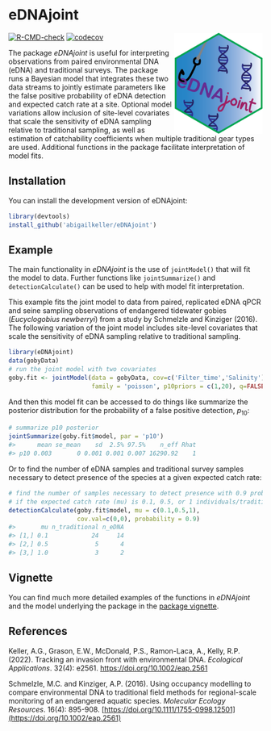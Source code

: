 
<!-- README.md is generated from README.Rmd. Please edit that file -->

# eDNAjoint

<img src="man/figures/logo.png" align="right" height="200" dpi="700" />

<!-- badges: start -->

[![R-CMD-check](https://github.com/abigailkeller/eDNAjoint/actions/workflows/R-CMD-check.yaml/badge.svg)](https://github.com/abigailkeller/eDNAjoint/actions/workflows/R-CMD-check.yaml)
[![codecov](https://codecov.io/gh/abigailkeller/eDNAjoint/graph/badge.svg?token=AEVR9NSQ9Z)](https://codecov.io/gh/abigailkeller/eDNAjoint)
<!-- badges: end -->

The package *eDNAjoint* is useful for interpreting observations from
paired environmental DNA (eDNA) and traditional surveys. The package
runs a Bayesian model that integrates these two data streams to jointly
estimate parameters like the false positive probability of eDNA
detection and expected catch rate at a site. Optional model variations
allow inclusion of site-level covariates that scale the sensitivity of
eDNA sampling relative to traditional sampling, as well as estimation of
catchability coefficients when multiple traditional gear types are used.
Additional functions in the package facilitate interpretation of model
fits.

## Installation

You can install the development version of eDNAjoint:

``` r
library(devtools)
install_github('abigailkeller/eDNAjoint')
```

## Example

The main functionality in *eDNAjoint* is the use of `jointModel()` that
will fit the model to data. Further functions like `jointSummarize()`
and `detectionCalculate()` can be used to help with model fit
interpretation.

This example fits the joint model to data from paired, replicated eDNA
qPCR and seine sampling observations of endangered tidewater gobies
(*Eucyclogobius newberryi*) from a study by Schmelzle and Kinziger
(2016). The following variation of the joint model includes site-level
covariates that scale the sensitivity of eDNA sampling relative to
traditional sampling.

``` r
library(eDNAjoint)
data(gobyData)
# run the joint model with two covariates
goby.fit <- jointModel(data = gobyData, cov=c('Filter_time','Salinity'), 
                       family = 'poisson', p10priors = c(1,20), q=FALSE)
```

And then this model fit can be accessed to do things like summarize the
posterior distribution for the probability of a false positive
detection, $p_{10}$:

``` r
# summarize p10 posterior
jointSummarize(goby.fit$model, par = 'p10')
#>      mean se_mean    sd  2.5% 97.5%    n_eff Rhat
#> p10 0.003       0 0.001 0.001 0.007 16290.92    1
```

Or to find the number of eDNA samples and traditional survey samples
necessary to detect presence of the species at a given expected catch
rate:

``` r
# find the number of samples necessary to detect presence with 0.9 probability at the mean covariate values, 
# if the expected catch rate (mu) is 0.1, 0.5, or 1 individuals/traditional survey unit.
detectionCalculate(goby.fit$model, mu = c(0.1,0.5,1), 
                   cov.val=c(0,0), probability = 0.9)
#>       mu n_traditional n_eDNA
#> [1,] 0.1            24     14
#> [2,] 0.5             5      4
#> [3,] 1.0             3      2
```

## Vignette

You can find much more detailed examples of the functions in *eDNAjoint*
and the model underlying the package in the [package
vignette](https://bookdown.org/abigailkeller/eDNAjoint_vignette/).

## References

Keller, A.G., Grason, E.W., McDonald, P.S., Ramon-Laca, A., Kelly, R.P.
(2022). Tracking an invasion front with environmental DNA. *Ecological
Applications*. 32(4): e2561. <https://doi.org/10.1002/eap.2561>

Schmelzle, M.C. and Kinziger, A.P. (2016). Using occupancy modelling to
compare environmental DNA to traditional field methods for
regional-scale monitoring of an endangered aquatic species. *Molecular
Ecology Resources*. 16(4): 895-908.
[https://doi.org/10.1111/1755-0998.12501](https://doi.org/10.1002/eap.2561)
